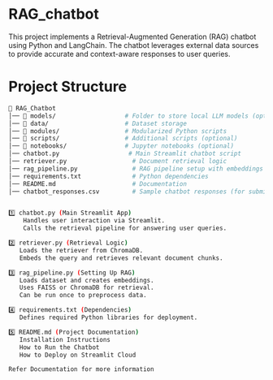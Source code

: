 # RAG_chatbot
This project implements a Retrieval-Augmented Generation (RAG) chatbot using Python and LangChain. The chatbot leverages external data sources to provide accurate and context-aware responses to user queries.

# Project Structure
```bash
📁 RAG_Chatbot
│── 📁 models/                   # Folder to store local LLM models (optional)
│── 📁 data/                     # Dataset storage
│── 📁 modules/                  # Modularized Python scripts
│── 📁 scripts/                  # Additional scripts (optional)
│── 📁 notebooks/                # Jupyter notebooks (optional)
│── chatbot.py                   # Main Streamlit chatbot script
│── retriever.py                  # Document retrieval logic
│── rag_pipeline.py               # RAG pipeline setup with embeddings
│── requirements.txt              # Python dependencies
│── README.md                     # Documentation
│── chatbot_responses.csv         # Sample chatbot responses (for submission)


1️⃣ chatbot.py (Main Streamlit App)
    Handles user interaction via Streamlit.
    Calls the retrieval pipeline for answering user queries.

2️⃣ retriever.py (Retrieval Logic)
   Loads the retriever from ChromaDB.
   Embeds the query and retrieves relevant document chunks.

3️⃣ rag_pipeline.py (Setting Up RAG)
   Loads dataset and creates embeddings.
   Uses FAISS or ChromaDB for retrieval.
   Can be run once to preprocess data.

4️⃣ requirements.txt (Dependencies)
   Defines required Python libraries for deployment.

5️⃣ README.md (Project Documentation)
   Installation Instructions
   How to Run the Chatbot
   How to Deploy on Streamlit Cloud

Refer Documentation for more information
